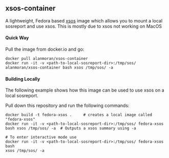 ## xsos-container

A lightweight, Fedora based [xsos](https://github.com/ryran/xsos) image which allows you to mount a local sosreport and use xsos. This is mostly due to xsos not working on MacOS


#### Quick Way
Pull the image from docker.io and go:

```
docker pull alanmoran/xsos-container
docker run -it -v <path-to-local-sosreport-dir>:/tmp/sos/ alanmoran/xsos-container bash xsos /tmp/sos/ -a
```


#### Building Locally

The following example shows how this image can be used to use xsos on a local sosreport.

Pull down this repository and run the following commands:

```
docker build -t fedora-xsos .     # creates a local image called "fedora-xsos"
docker run -it -v <path-to-local-sosreport-dir>:/tmp/sos/ fedora-xsos bash xsos /tmp/sos/ -a  # Outputs a xsos summary using -a

# To enter interactive mode use 
docker run -it -v <path-to-local-sosreport-dir>:/tmp/sos/ fedora-xsos bash
xsos /tmp/sos/ -a
```
